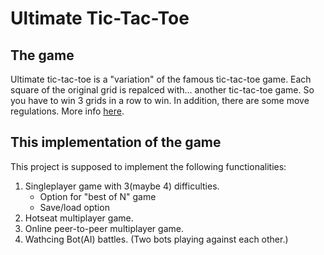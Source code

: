 # Ultimate Tic-Tac-Toe

## The game
Ultimate tic-tac-toe is a "variation" of the famous tic-tac-toe game. Each square of the original grid is repalced with... another tic-tac-toe game. So you have to win 3 grids in a row to win. In addition, there are some move regulations. More info [here](https://mathwithbaddrawings.com/2013/06/16/ultimate-tic-tac-toe/).

## This implementation of the game
This project is supposed to implement the following functionalities:
1. Singleplayer game with 3(maybe 4) difficulties.
    * Option for "best of N" game
    * Save/load option
2. Hotseat multiplayer game.
3. Online peer-to-peer multiplayer game.
4. Wathcing Bot(AI) battles. (Two bots playing against each other.)
